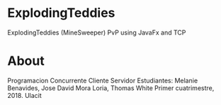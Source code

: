 # ExplodingTeddies
ExplodingTeddies (MineSweeper) PvP using JavaFx and TCP

# About
Programacion Concurrente Cliente Servidor
Estudiantes: Melanie Benavides, Jose David Mora Loria, Thomas White
Primer cuatrimestre, 2018. Ulacit
